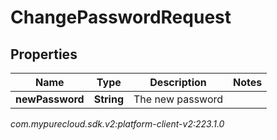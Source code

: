 # ChangePasswordRequest


## Properties

| Name | Type | Description | Notes |
| ------------ | ------------- | ------------- | ------------- |
| **newPassword** | **String** | The new password |  |




_com.mypurecloud.sdk.v2:platform-client-v2:223.1.0_
